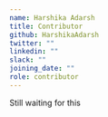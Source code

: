 ```yaml
---
name: Harshika Adarsh
title: Contributor
github: HarshikaAdarsh
twitter: ""
linkedin: ""
slack: ""
joining_date: ""
role: contributor
---
```


Still waiting for this
